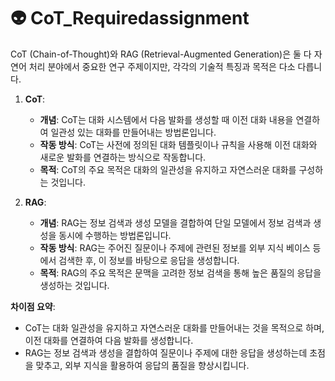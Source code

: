 # 👽 CoT_Requiredassignment
CoT (Chain-of-Thought)와 RAG (Retrieval-Augmented Generation)은 둘 다 자연어 처리 분야에서 중요한 연구 주제이지만, 각각의 기술적 특징과 목적은 다소 다릅니다. 

1. **CoT**:
   - **개념**: CoT는 대화 시스템에서 다음 발화를 생성할 때 이전 대화 내용을 연결하여 일관성 있는 대화를 만들어내는 방법론입니다.
   - **작동 방식**: CoT는 사전에 정의된 대화 템플릿이나 규칙을 사용해 이전 대화와 새로운 발화를 연결하는 방식으로 작동합니다.
   - **목적**: CoT의 주요 목적은 대화의 일관성을 유지하고 자연스러운 대화를 구성하는 것입니다.

2. **RAG**:
   - **개념**: RAG는 정보 검색과 생성 모델을 결합하여 단일 모델에서 정보 검색과 생성을 동시에 수행하는 방법론입니다.
   - **작동 방식**: RAG는 주어진 질문이나 주제에 관련된 정보를 외부 지식 베이스 등에서 검색한 후, 이 정보를 바탕으로 응답을 생성합니다.
   - **목적**: RAG의 주요 목적은 문맥을 고려한 정보 검색을 통해 높은 품질의 응답을 생성하는 것입니다.

**차이점 요약**:
- CoT는 대화 일관성을 유지하고 자연스러운 대화를 만들어내는 것을 목적으로 하며, 이전 대화를 연결하여 다음 발화를 생성합니다.
- RAG는 정보 검색과 생성을 결합하여 질문이나 주제에 대한 응답을 생성하는데 초점을 맞추고, 외부 지식을 활용하여 응답의 품질을 향상시킵니다.
